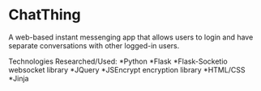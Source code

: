# ChatThing

A web-based instant messenging app that allows users to login and have separate conversations with other logged-in users.

Technologies Researched/Used:
*Python
*Flask 
*Flask-Socketio websocket library
*JQuery
*JSEncrypt encryption library
*HTML/CSS
*Jinja